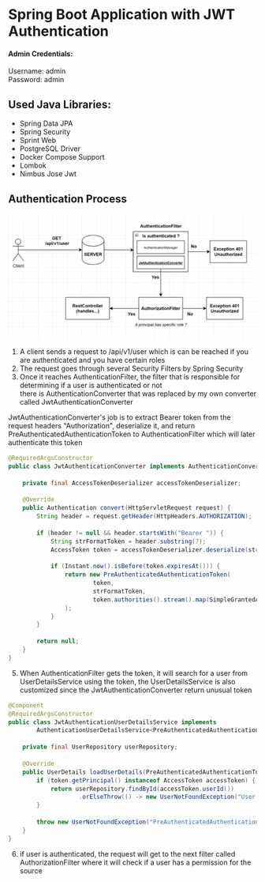 # Spring Boot Application with JWT Authentication

#### Admin Credentials:
Username: admin <br />
Password: admin 

## Used Java Libraries:
- Spring Data JPA
- Spring Security
- Sprint Web
- PostgreSQL Driver
- Docker Compose Support
- Lombok
- Nimbus Jose Jwt

## Authentication Process

![authentication diagram](./authentication_diagram.png)

1. A client sends a request to /api/v1/user which is can be reached if you are authenticated and you have certain roles
2. The request goes through several Security Filters by Spring Security
3. Once it reaches AuthenticationFilter, the filter that is responsible for determining if a user is authenticated or not <br /> there is AuthenticationConverter that was replaced by my own converter called JwtAuthenticationConverter

JwtAuthenticationConverter's job is to extract Bearer token from the request headers "Authorization", 
deserialize it, and return PreAuthenticatedAuthenticationToken to AuthenticationFilter which will later authenticate this token
```java
@RequiredArgsConstructor
public class JwtAuthenticationConverter implements AuthenticationConverter {

    private final AccessTokenDeserializer accessTokenDeserializer;

    @Override
    public Authentication convert(HttpServletRequest request) {
        String header = request.getHeader(HttpHeaders.AUTHORIZATION);

        if (header != null && header.startsWith("Bearer ")) {
            String strFormatToken = header.substring(7);
            AccessToken token = accessTokenDeserializer.deserialize(strFormatToken);

            if (Instant.now().isBefore(token.expiresAt())) {
                return new PreAuthenticatedAuthenticationToken(
                        token,
                        strFormatToken,
                        token.authorities().stream().map(SimpleGrantedAuthority::new).toList()
                );
            }
        }

        return null;
    }
}
```
5. When AuthenticationFilter gets the token, it will search for a user from UserDetailsService using the token, the UserDetailsService is also customized since the JwtAuthenticationConverter return unusual token 
```java
@Component
@RequiredArgsConstructor
public class JwtAuthenticationUserDetailsService implements
        AuthenticationUserDetailsService<PreAuthenticatedAuthenticationToken> {

    private final UserRepository userRepository;

    @Override
    public UserDetails loadUserDetails(PreAuthenticatedAuthenticationToken token) throws UsernameNotFoundException {
        if (token.getPrincipal() instanceof AccessToken accessToken) {
            return userRepository.findById(accessToken.userId())
                    .orElseThrow(() -> new UserNotFoundException("User with id + " + accessToken.userId() + " not found"));
        }

        throw new UserNotFoundException("PreAuthenticatedAuthenticationToken.getPrincipal() must be instance of Access Token");
    }
}
```
6. if user is authenticated, the request will get to the next filter called AuthorizationFilter where it will check if a user has a permission for the source

